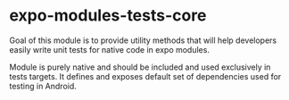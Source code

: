 # expo-modules-tests-core

Goal of this module is to provide utility methods that will help developers easily write unit tests for native code in expo modules.

Module is purely native and should be included and used exclusively in tests targets. It defines and exposes default set of dependencies used for testing in Android.

